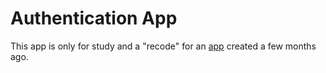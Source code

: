 # Authentication App

This app is only for study and a "recode" for an [app](https://github.com/williamtorres1/loginform) created a few months ago.

